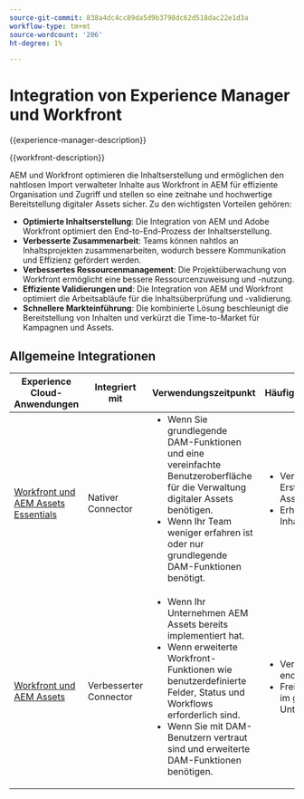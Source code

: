 ```yaml
---
source-git-commit: 838a4dc4cc89da5d9b3798dc62d518dac22e1d3a
workflow-type: tm+mt
source-wordcount: '206'
ht-degree: 1%

---
```



# Integration von Experience Manager und Workfront

{{experience-manager-description}}

{{workfront-description}}

AEM und Workfront optimieren die Inhaltserstellung und ermöglichen den nahtlosen Import verwalteter Inhalte aus Workfront in AEM für effiziente Organisation und Zugriff und stellen so eine zeitnahe und hochwertige Bereitstellung digitaler Assets sicher. Zu den wichtigsten Vorteilen gehören:

+ **Optimierte Inhaltserstellung**: Die Integration von AEM und Adobe Workfront optimiert den End-to-End-Prozess der Inhaltserstellung.
+ **Verbesserte Zusammenarbeit**: Teams können nahtlos an Inhaltsprojekten zusammenarbeiten, wodurch bessere Kommunikation und Effizienz gefördert werden.
+ **Verbessertes Ressourcenmanagement**: Die Projektüberwachung von Workfront ermöglicht eine bessere Ressourcenzuweisung und -nutzung.
+ **Effiziente Validierungen und**: Die Integration von AEM und Workfront optimiert die Arbeitsabläufe für die Inhaltsüberprüfung und -validierung.
+ **Schnellere Markteinführung**: Die kombinierte Lösung beschleunigt die Bereitstellung von Inhalten und verkürzt die Time-to-Market für Kampagnen und Assets.

## Allgemeine Integrationen

<table>
    <thead>
        <tr>
            <th>Experience Cloud-Anwendungen</th>
            <th>Integriert mit</th>
            <th>Verwendungszeitpunkt</th>
            <th>Häufige Anwendungsfälle</th>
        </tr>
    </thead>
    <tbody>
        <tr>
            <td><a href="https://experienceleague.adobe.com/docs/experience-manager-learn/assets-essentials/workfront/configure.html" target="_blank" rel="noreferrer">Workfront und AEM Assets Essentials</a></td>
            <td>Nativer Connector</td>
            <td>
              <ul style="margin-top: 0;">
                <li>Wenn Sie grundlegende DAM-Funktionen und eine vereinfachte Benutzeroberfläche für die Verwaltung digitaler Assets benötigen.</li>
                <li>Wenn Ihr Team weniger erfahren ist oder nur grundlegende DAM-Funktionen benötigt.</li>
              </ul>
            </td>
            <td>
                <ul style="margin-top: 0;">
                  <li>Verwalten der Erstellung laufender Assets.</li>
                  <li>Erhöhte Inhaltsgeschwindigkeit.</li>
                </ul>
            </td>
        </tr>
        <tr>
            <td><a href="https://experienceleague.adobe.com/docs/experience-manager-learn/assets/workfront/enhanced-connector/aem-experts-series/overview.html" target="_blank" rel="noreferrer">Workfront und AEM Assets</a></td>
            <td>Verbesserter Connector</td>
            <td>
                <ul style="margin-top: 0;">
                    <li>Wenn Ihr Unternehmen AEM Assets bereits implementiert hat.</li>
                    <li>Wenn erweiterte Workfront-Funktionen wie benutzerdefinierte Felder, Status und Workflows erforderlich sind.</li>
                    <li>Wenn Sie mit DAM-Benutzern vertraut sind und erweiterte DAM-Funktionen benötigen.</li>
                </ul>
            </td>
            <td>
              <ul style="margin-top: 0;">
                <li>Verwalten von endgültigen Assets.</li>
                <li>Freigeben von Assets im gesamten Unternehmen.</li>
              </ul>
            </td>
        </tr>
    </tbody>          
</table>
